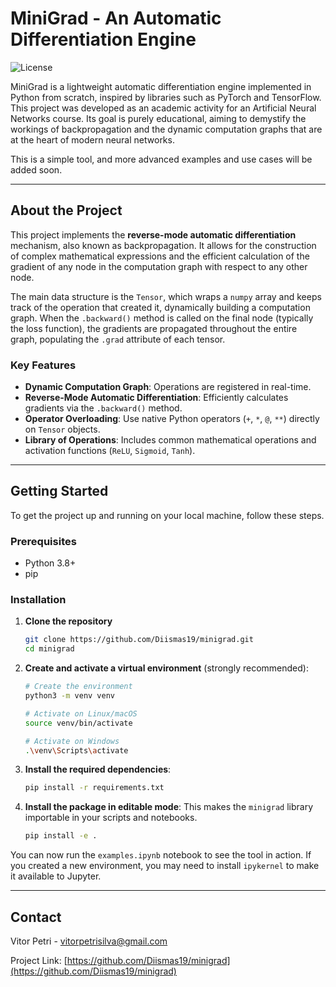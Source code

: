 # MiniGrad - An Automatic Differentiation Engine

![License](https://img.shields.io/badge/license-MIT-blue.svg)

MiniGrad is a lightweight automatic differentiation engine implemented in Python from scratch, inspired by libraries such as PyTorch and TensorFlow. This project was developed as an academic activity for an Artificial Neural Networks course. Its goal is purely educational, aiming to demystify the workings of backpropagation and the dynamic computation graphs that are at the heart of modern neural networks.

This is a simple tool, and more advanced examples and use cases will be added soon.

---

## About the Project

This project implements the **reverse-mode automatic differentiation** mechanism, also known as backpropagation. It allows for the construction of complex mathematical expressions and the efficient calculation of the gradient of any node in the computation graph with respect to any other node.

The main data structure is the `Tensor`, which wraps a `numpy` array and keeps track of the operation that created it, dynamically building a computation graph. When the `.backward()` method is called on the final node (typically the loss function), the gradients are propagated throughout the entire graph, populating the `.grad` attribute of each tensor.

### Key Features

-   **Dynamic Computation Graph**: Operations are registered in real-time.
-   **Reverse-Mode Automatic Differentiation**: Efficiently calculates gradients via the `.backward()` method.
-   **Operator Overloading**: Use native Python operators (`+`, `*`, `@`, `**`) directly on `Tensor` objects.
-   **Library of Operations**: Includes common mathematical operations and activation functions (`ReLU`, `Sigmoid`, `Tanh`).

---

## Getting Started

To get the project up and running on your local machine, follow these steps.

### Prerequisites

-   Python 3.8+
-   pip

### Installation

1.  **Clone the repository**
    ```sh
    git clone https://github.com/Diismas19/minigrad.git
    cd minigrad
    ```

2.  **Create and activate a virtual environment** (strongly recommended):
    ```sh
    # Create the environment
    python3 -m venv venv

    # Activate on Linux/macOS
    source venv/bin/activate

    # Activate on Windows
    .\venv\Scripts\activate
    ```

3.  **Install the required dependencies**:
    ```sh
    pip install -r requirements.txt
    ```

4.  **Install the package in editable mode**:
    This makes the `minigrad` library importable in your scripts and notebooks.
    ```sh
    pip install -e .
    ```

You can now run the `examples.ipynb` notebook to see the tool in action. If you created a new environment, you may need to install `ipykernel` to make it available to Jupyter.

---

## Contact

Vitor Petri - vitorpetrisilva@gmail.com

Project Link: [https://github.com/Diismas19/minigrad](https://github.com/Diismas19/minigrad)